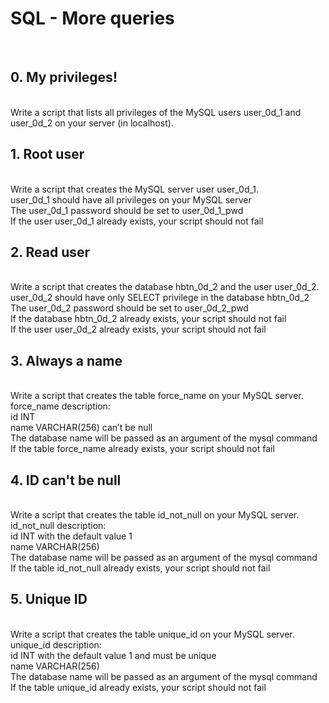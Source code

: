 <h1>SQL - More queries</h2>
<br>
<h2>0. My privileges!</h2>
<br>
Write a script that lists all privileges of the MySQL users user_0d_1 and user_0d_2 on your server (in localhost).

<br>

<h2>1. Root user</h2>
<br>
Write a script that creates the MySQL server user user_0d_1.
<br>
user_0d_1 should have all privileges on your MySQL server<br>
The user_0d_1 password should be set to user_0d_1_pwd<br>
If the user user_0d_1 already exists, your script should not fail<br>
<h2>2. Read user</h2>
<br>
Write a script that creates the database hbtn_0d_2 and the user user_0d_2.
<br>
user_0d_2 should have only SELECT privilege in the database hbtn_0d_2<br>
The user_0d_2 password should be set to user_0d_2_pwd<br>
If the database hbtn_0d_2 already exists, your script should not fail<br>
If the user user_0d_2 already exists, your script should not fail<br>
<h2>3. Always a name</h2>
<br>
Write a script that creates the table force_name on your MySQL server.
<br>
force_name description:<br>
id INT<br>
name VARCHAR(256) can’t be null<br>
The database name will be passed as an argument of the mysql command<br>
If the table force_name already exists, your script should not fail<br>
<h2>4. ID can't be null</h2>
<br>
Write a script that creates the table id_not_null on your MySQL server.
<br>
id_not_null description:<br>
id INT with the default value 1<br>
name VARCHAR(256)<br>
The database name will be passed as an argument of the mysql command<br>
If the table id_not_null already exists, your script should not fail<br>
<h2>5. Unique ID</h2>
<br>
Write a script that creates the table unique_id on your MySQL server.
<br>
unique_id description:<br>
id INT with the default value 1 and must be unique<br>
name VARCHAR(256)<br>
The database name will be passed as an argument of the mysql command<br>
If the table unique_id already exists, your script should not fail<br>

